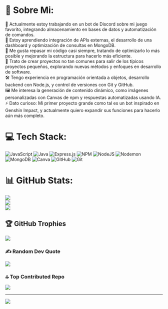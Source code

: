 # 💫 Sobre Mi:
🔭 Actualmente estoy trabajando en un bot de Discord sobre mi juego favorito, integrando almacenamiento en bases de datos y automatización de comandos.<br>🌱 Estoy aprendiendo integración de APIs externas, el desarrollo de una dashboard y optimización de consultas en MongoDB.<br>💬 Me gusta repasar mi código casi siempre, tratando de optimizarlo lo más posible y mejorando la estructura para hacerlo más eficiente.<br>📁 Trato de crear proyectos no tan comunes para salir de los típicos proyectos pequeños, explorando nuevas métodos y enfoques en desarrollo de software.<br>🛠 Tengo experiencia en programación orientada a objetos, desarrollo backend con Node.js, y control de versiones con Git y GitHub.<br>🖼 Me interesa la generación de contenido dinámico, como imágenes personalizadas con Canvas de npm y respuestas automatizadas usando IA.<br>⚡ Dato curioso: Mi primer proyecto grande como tal es un bot inspirado en Genshin Impact, y actualmente quiero expandir sus funciones para hacerlo aún más completo.


# 💻 Tech Stack:
![JavaScript](https://img.shields.io/badge/javascript-%23323330.svg?style=flat&logo=javascript&logoColor=%23F7DF1E) ![Java](https://img.shields.io/badge/java-%23ED8B00.svg?style=flat&logo=openjdk&logoColor=white) ![Express.js](https://img.shields.io/badge/express.js-%23404d59.svg?style=flat&logo=express&logoColor=%2361DAFB) ![NPM](https://img.shields.io/badge/NPM-%23CB3837.svg?style=flat&logo=npm&logoColor=white) ![NodeJS](https://img.shields.io/badge/node.js-6DA55F?style=flat&logo=node.js&logoColor=white) ![Nodemon](https://img.shields.io/badge/NODEMON-%23323330.svg?style=flat&logo=nodemon&logoColor=%BBDEAD) ![MongoDB](https://img.shields.io/badge/MongoDB-%234ea94b.svg?style=flat&logo=mongodb&logoColor=white) ![Canva](https://img.shields.io/badge/Canva-%2300C4CC.svg?style=flat&logo=Canva&logoColor=white) ![GitHub](https://img.shields.io/badge/github-%23121011.svg?style=flat&logo=github&logoColor=white) ![Git](https://img.shields.io/badge/git-%23F05033.svg?style=flat&logo=git&logoColor=white)
# 📊 GitHub Stats:
![](https://github-readme-stats.vercel.app/api?username=TonysScript&theme=shadow_blue&hide_border=true&include_all_commits=true&count_private=true)<br/>
![](https://nirzak-streak-stats.vercel.app/?user=TonysScript&theme=shadow_blue&hide_border=true)<br/>
![](https://github-readme-stats.vercel.app/api/top-langs/?username=TonysScript&theme=shadow_blue&hide_border=true&include_all_commits=true&count_private=true&layout=compact)

## 🏆 GitHub Trophies
![](https://github-profile-trophy.vercel.app/?username=TonysScript&theme=radical&no-frame=false&no-bg=false&margin-w=4)

### ✍️ Random Dev Quote
![](https://quotes-github-readme.vercel.app/api?type=horizontal&theme=dark)

### 🔝 Top Contributed Repo
![](https://github-contributor-stats.vercel.app/api?username=TonysScript&limit=5&theme=tokyonight&combine_all_yearly_contributions=true)

---
[![](https://visitcount.itsvg.in/api?id=TonysScript&icon=10&color=8)](https://visitcount.itsvg.in)

<!-- Proudly created with GPRM ( https://gprm.itsvg.in ) -->
